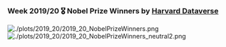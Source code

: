 ### Week 2019/20 🎖️ Nobel Prize Winners by [Harvard Dataverse](https://dataverse.harvard.edu/dataset.xhtml?persistentId=doi:10.7910/DVN/6NJ5RN)
![./plots/2019_20/2019_20_NobelPrizeWinners.png](https://raw.githubusercontent.com/Z3tt/TidyTuesday/master/plots/2019_20/2019_20_NobelPrizeWinners.png)
![./plots/2019_20/2019_20_NobelPrizeWinners_neutral2.png](https://raw.githubusercontent.com/Z3tt/TidyTuesday/master/plots/2019_20/2019_20_NobelPrizeWinners_neutral2.png)
